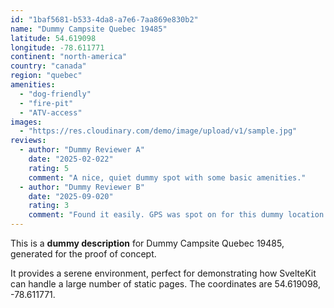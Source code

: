```yaml
---
id: "1baf5681-b533-4da8-a7e6-7aa869e830b2"
name: "Dummy Campsite Quebec 19485"
latitude: 54.619098
longitude: -78.611771
continent: "north-america"
country: "canada"
region: "quebec"
amenities:
  - "dog-friendly"
  - "fire-pit"
  - "ATV-access"
images:
  - "https://res.cloudinary.com/demo/image/upload/v1/sample.jpg"
reviews:
  - author: "Dummy Reviewer A"
    date: "2025-02-022"
    rating: 5
    comment: "A nice, quiet dummy spot with some basic amenities."
  - author: "Dummy Reviewer B"
    date: "2025-09-020"
    rating: 3
    comment: "Found it easily. GPS was spot on for this dummy location."
---
```


This is a **dummy description** for Dummy Campsite Quebec 19485, generated for the proof of concept.

It provides a serene environment, perfect for demonstrating how SvelteKit can handle a large number of static pages. The coordinates are 54.619098, -78.611771.
